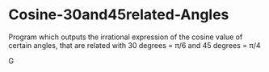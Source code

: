 # Cosine-30and45related-Angles
Program which outputs the irrational expression of the cosine value of certain angles, that are related with 30 degrees = π/6 and 45 degrees = π/4

G
